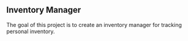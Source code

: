 ## Inventory Manager

The goal of this project is to create an inventory manager for tracking personal inventory.
